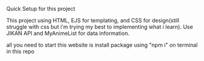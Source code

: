 Quick Setup for this project

This project using HTML, EJS for templating, and CSS for design(still struggle with css but i'm trying my best to implementing what i learn). Use JIKAN API and MyAnimeList for data information.

all you need to start this website is install package using "npm i" on terminal in this repo